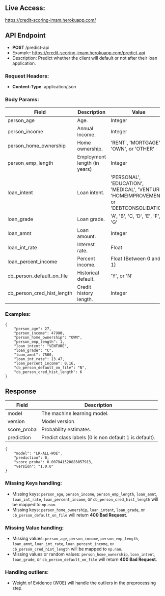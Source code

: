 ## Live Access:
https://credit-scoring-imam.herokuapp.com/

## API Endpoint
- **POST** /predict-api
- Example: https://credit-scoring-imam.herokuapp.com/predict-api
- Description: Predict whether the client will default or not after their loan application.

### Request Headers:
- **Content-Type**: application/json

### Body Params:
Field | Description | Value | Required
------|-------------|-------|---------
person_age | Age. | Integer | Yes
person_income | Annual Income. | Integer | Yes 
person_home_ownership | Home ownership. | 'RENT', 'MORTGAGE', 'OWN', or 'OTHER' | Yes
person_emp_length | Employment length (in years) | Integer | Yes
loan_intent | Loan intent. | 'PERSONAL', 'EDUCATION', 'MEDICAL', 'VENTURE', 'HOMEIMPROVEMENT', or 'DEBTCONSOLIDATION' | Yes
loan_grade | Loan grade. | 'A', 'B', 'C, 'D', 'E', 'F', or 'G' | Yes
loan_amnt | Loan amount. | Integer | Yes
loan_int_rate | Interest rate. | Float | Yes
loan_percent_income | Percent income. | Float (Between 0 and 1) | Yes
cb_person_default_on_file | Historical default. | 'Y', or 'N' | Yes
cb_person_cred_hist_length | Credit history length. | Integer | Yes

### Examples:

```
{
    "person_age": 27,
    "person_income": 47900,
    "person_home_ownership": "OWN",
    "person_emp_length": 1,
    "loan_intent": "VENTURE",
    "loan_grade": "C",
    "loan_amnt": 7500,
    "loan_int_rate": 13.47,
    "loan_percent_income": 0.16,
    "cb_person_default_on_file": "N",
    "cb_person_cred_hist_length": 6
}
```

## Response
Field | Description
------|------------
model | The machine learning model.
version | Model version.
score_proba | Probability estimates.
prediction | Predict class labels (0 is non default 1 is default).

```
{
    "model": "LR-ALL-WOE",
    "prediction": 0,
    "score_proba": 0.007841520883857913,
    "version": "1.0.0"
}
```

### Missing Keys handling:
- Missing keys: `person_age`, `person_income`, `person_emp_length`, `loan_amnt`, `loan_int_rate`, `loan_percent_income`, or `cb_person_cred_hist_length` will be mapped to `np.nan`.
- Missing keys: `person_home_ownership`, `loan_intent`, `loan_grade`, or `cb_person_default_on_file` will return **400 Bad Request**.

### Missing Value handling:
- Missing values: `person_age`, `person_income`, `person_emp_length`, `loan_amnt`, `loan_int_rate`, `loan_percent_income`, or `cb_person_cred_hist_length` will be mapped to `np.nan`.
- Missing values or random values: `person_home_ownership`, `loan_intent`, `loan_grade`, or `cb_person_default_on_file` will return **400 Bad Request**.

### Handling outliers:
- Weight of Evidence (WOE) will handle the outliers in the preprocessing step.
